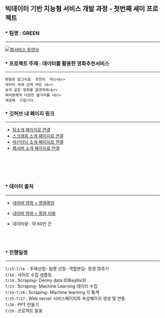 ## 빅데이터 기반 지능형 서비스 개발 과정 - 첫번째 세미 프로젝트



### * 팀명 : GREEN

---

[![웹서비스 동영상](https://img.youtube.com/vi/MSZ958YtRvg/0.jpg)](https://www.youtube.com/watch?v=MSZ958YtRvg&t=4s)



### * 프로젝트 주제 : 데이터를 활용한 영화추천서비스

---

```
편향된 알고리즘  추천이  아닌<br>
데이터 속에 갇혀 버린 <br>
보석 같은 영화를 발견하여<br>
여러분에게 다양한 볼거리를 <br>
제공해  드립니다.  
```



### * 깃허브 내 페이지 링크

---

* <a href="https://github.com/victoria2012/Multi_A_2Team/tree/master/Team">팀소개 페이지로 연결</a><br>
*  <a href="https://github.com/victoria2012/Multi_A_2Team/tree/master/scraping">스크래핑 소개 페이지로 연결</a><br>
* <a href="https://github.com/victoria2012/Multi_A_2Team/tree/master/machinelearning">머신러닝 소개 페이지로 연결</a><br>
* <a href="https://github.com/victoria2012/Multi_A_2Team/tree/master/templates">웹서버 소개 페이지로 연결</a><br>

<br><br>

<br>

### * 데이터 출처

---

* [네이버 영화 > 영화랭킹](https://movie.naver.com/movie/sdb/rank/rmovie.naver?sel=pnt&tg=0&date=20210720)<br>
* [네이버 영화 > 평점 리뷰](https://movie.naver.com/movie/board/review/list.naver) <br>

* 데이터량 : 약 60만 건

<br><br>

### * 진행일정

---



 `7/15~7/16`  : 주제선정- 팀명 선정- 역할분담- 환경 맞추기 <br>
 `7/16` : 사이트 수집 샘플링<br>
 `7/19` : Scraping- Dermy data (DBsqlite3) <br>
 `7/23` : Scraping- Machine Learning 데이터 수집<br>
 `7/19~7/26` : Scraping- Machine learning 각 통계<br>
 `7/25~7/27` : Web server 서비스페이지와 속성페이지 생성 및 연동<br>
 `7/28` : PPT 만들기<br>
 `7/29` : 프로젝트 발표<br>

